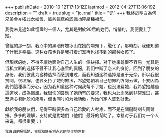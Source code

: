+++
publishDate = 2010-10-12T17:13:12Z
lastmod = 2012-04-27T13:36:19Z
description = ""
draft = true
slug = "journal"
title = "记"
+++
我終於明白為何兄弟會介紹此女給我，能夠這樣的認識也算是種福氣。

我從未見過如此懂事的一個人，尤其是對於90后的她們，悄悄的，我便愛上了她。

曾經的那一刻，我心中的黑暗有塊冰山在她的吻頰下，融化了，那時刻，我便知道了什麽是幸福。这种女孩也许是我打着灯笼再也找不到的那种女孩了。

但現狀的她，不得不讓她面對自己人生的一個抉擇。对于她来说很不容易，尤其是当机立断的选择不得不让我心底里的佩服，我们中断了恋人的身份，回到了朋友的身份，我们彼此为这种选择而感到难过，而我知道这种选择是迫于无奈，所以我很赞同，很理解，也很支持了她的做法，希望她朝着自己想做的方向去做，不要因為我們這種事而分心，因为我知道这种时候我帮不了她，也没法帮她，我希望她越過這道坎，成為鳳凰，我很快的答應了她所有的要求，我也为此而感到非常难过，甚至撕心裂肺般的疼痛，但也同时的为她骄傲，为她的家人感到骄傲。

獻給我的朋友們，記得平時要多為自己珍愛的人考慮，而不是在關鍵時刻去鬧彆扭。多多的理解，支持就是對她們（他們）最好的幫助了。幸福对于我们每一个人来说，都很重要：）

    我真诚的祝福她，幸福和快乐将永远的陪伴她左右